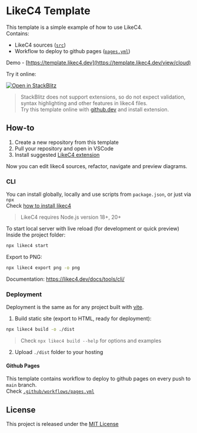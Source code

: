 # LikeC4 Template

This template is a simple example of how to use LikeC4.  
Contains:

- LikeC4 sources ([`src`](./src/))
- Workflow to deploy to github pages ([`pages.yml`](./.github/workflows/pages.yml))

Demo - [https://template.likec4.dev](https://template.likec4.dev/view/cloud)

Try it online:

[![Open in StackBlitz](https://developer.stackblitz.com/img/open_in_stackblitz.svg)](https://stackblitz.com/github/likec4/template?file=src%2Fmodel.c4&initialpath=%2Fview%2Findex)

> StackBlitz does not support extensions, so do not expect validation, syntax highlighting and other features in likec4 files.  
> Try this template online with [github.dev](https://github.dev/likec4/template/blob/main/src/model.c4) and install extension.

## How-to

1. Create a new repository from this template
2. Pull your repository and open in VSCode
3. Install suggested [LikeC4 extension](https://marketplace.visualstudio.com/items?itemName=likec4.likec4)

Now you can edit likec4 sources, refactor, navigate and preview diagrams.

### CLI

You can install globally, locally and use scripts from `package.json`, or just via `npx`  
Check [how to install likec4](https://github.com/likec4/likec4/tree/main/packages/likec4#install)  

> LikeC4 requires Node.js version 18+, 20+  

To start local server with live reload (for development or quick preview)  
Inside the project folder:

```bash
npx likec4 start
```

Export to PNG:

```bash
npx likec4 export png -o png
```

Documentation: https://likec4.dev/docs/tools/cli/

### Deployment

Deployment is the same as for any project built with [vite](https://vitejs.dev/).

1. Build static site (export to HTML, ready for deployment):

```bash
npx likec4 build -o ./dist
```
> Check `npx likec4 build --help` for options and examples

2. Upload `./dist` folder to your hosting

#### Github Pages

This template contains workflow to deploy to github pages on every push to `main` branch.  
Check [`.github/workflows/pages.yml`](./.github/workflows/pages.yml)

## License

This project is released under the [MIT License](LICENSE)